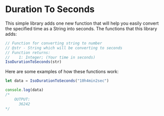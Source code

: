 # Duration To Seconds
This simple library adds one new function that will help you easily convert the specified time as a String into seconds.
The functions that this library adds:

```js
// Function for converting string to number
// @str - String which will be converting to seconds
// Function returns:
//    1: Integer; (Your time in seconds)
IsoDurationToSeconds(str)
```

Here are some examples of how these functions work:
```js
let data = IsoDurationToSeconds("10h4min2sec")

console.log(data)
/*
    OUTPUT:
      36242
*/
```
